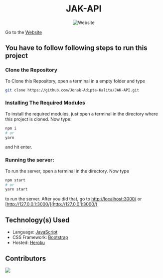 <div align=center>

# JAK-API
![Website](https://img.shields.io/website?down_color=red&down_message=Offline&style=for-the-badge&up_color=green&up_message=Online&url=https%3A%2F%2Fjak-api-dot-com.herokuapp.com)

</div>

Go to the [Website](http://jak-api-dot-com.herokuapp.com/)

## You have to follow following steps to run this project

### Clone the Repository
To Clone this Repository, open a terminal in a empty folder and type 
```bash
git clone https://github.com/Jonak-Adipta-Kalita/JAK-API.git
```

### Installing The Required Modules
To install the required modules, just open a terminal in the directory where this project is cloned. Now type: 
```bash
npm i
# or
yarn
``` 
and hit enter.

### Running the server:
To run the server, open a terminal in the directory. Now type 
```bash
npm start
# or
yarn start
``` 
to run the server. After you did that, go to [http://localhost:3000/](http://localhost:3000/) or 
[http://127.0.0.1:3000/](http://127.0.0.1:3000/)

## Technology(s) Used
- Language: [JavaScript](https://www.javascript.com/)
- CSS Framework: [Bootstrap](https://getbootstrap.com/docs/4.6/getting-started/introduction/)
- Hosted: [Heroku](https://heroku.com/)

## Contributors
<a href = "https://github.com/Jonak-Adipta-Kalita/JAK-API/graphs/contributors">
	<img src="https://contrib.rocks/image?repo=Jonak-Adipta-Kalita/JAK-API" />
</a>
